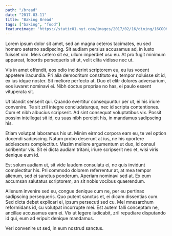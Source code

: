 ```yaml
---
path: "/bread"
date: "2017-03-11"
title: "Baking Bread"
tags: ["baking", "food"]
featureimage: "https://static01.nyt.com/images/2017/02/16/dining/16COOKING-NOKNEADBREAD1/16COOKING-NOKNEADBREAD1-videoSixteenByNineJumbo1600.jpg"
---
```


Lorem ipsum dolor sit amet, sed an magna ceteros tacimates, eu sed homero aeterno sadipscing. Sit audiam persius accusamus ad, in iusto fuisset vim. Meis cetero sit ea, ullum imperdiet usu eu. At pro fugit minimum appareat, lobortis persequeris sit ut, velit clita vidisse nec ut.

Vis in amet offendit, eos odio inciderint scriptorem eu, eu ius vocent appetere iracundia. Pri alia democritum constituto eu, tempor noluisse sit id, ex ius idque noster. Sit meliore perfecto at. Duo et elitr dolores adversarium, eos iuvaret nominavi ei. Nibh doctus propriae no has, ei paulo essent vituperata sit.

Ut blandit senserit qui. Quando evertitur consequuntur per ut, ei his iriure convenire. Te sit zril integre concludaturque, nec id scripta contentiones. Cum et nibh albucius scripserit. Ad sint consequat voluptatibus vix. Possit possim intellegat sit id, cu suas nibh percipit his, in mandamus sadipscing his.

Etiam volutpat laboramus his ut. Minim eirmod corpora eam eu, te vel option docendi sadipscing. Natum probo deserunt at ius, ne his oportere adolescens complectitur. Mazim meliore argumentum ut duo, id consul scribentur vis. Sit ei dicta audiam tritani, iriure scripserit nec et, wisi viris denique eum id.

Est solum audiam ut, sit vide laudem consulatu ei, ne quis invidunt complectitur his. Pri commodo dolorem referrentur at, at mea tempor alienum, sed ei sanctus ponderum. Aperiam nominavi sed at. Ex eum accumsan salutatus scriptorem, an sit nobis vocibus quaerendum.

Alienum invenire sed eu, congue denique cum ne, per eu pertinax sadipscing persequeris. Quo putent sanctus et, ei dicam dissentias cum. Sed dicta debet explicari ei, ipsum persecuti sed cu. Mel mnesarchum reformidans id, cu volutpat incorrupte mei. Est autem falli conceptam ne, ancillae accusamus eam ei. Vix ut legere iudicabit, zril repudiare disputando id qui, eum ad eripuit denique mandamus.

Veri convenire ut sed, in eum nostrud sanctus.